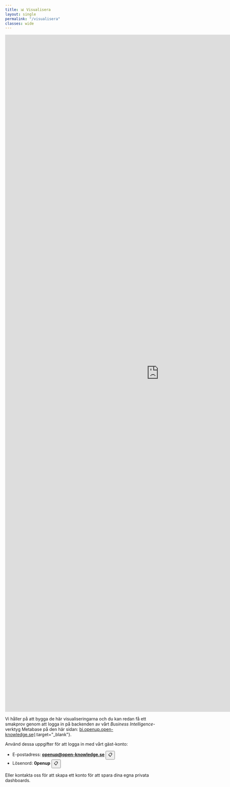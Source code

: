 ```yaml
---
title: 📊 Visualisera
layout: single
permalink: "/visualisera"
classes: wide
---
```


<iframe
    src="https://bi.openup.open-knowledge.se/public/dashboard/b7e54e91-27e0-49fb-8c38-0995763b8abf"
    frameborder="0"
    width="1000"
    height="2200"
    allowtransparency>
</iframe>

Vi håller på att bygga de här visualiseringarna och du kan redan få ett smakprov genom att logga in på backenden av vårt *Business Intelligence*-verktyg Metabase på den här sidan: [bi.openup.open-knowledge.se](https://bi.openup.open-knowledge.se){:target="_blank"}.

Använd dessa uppgifter för att logga in med vårt gäst-konto:

- E-postadress: **openup@open-knowledge.se** <button style="display: inline-block;" onclick="copyToClipboard('openup@open-knowledge.se')">📋</button>
- Lösenord: **0penup** <button style="display: inline-block;" onclick="copyToClipboard('0penup')">📋</button>

<script>
function copyToClipboard(text) {
  var $temp = $("<input>");
  $("body").append($temp);
  $temp.val(text).select();
  document.execCommand("copy");
  $temp.remove();
}
</script>

Eller kontakta oss för att skapa ett konto för att spara dina egna privata dashboards.
